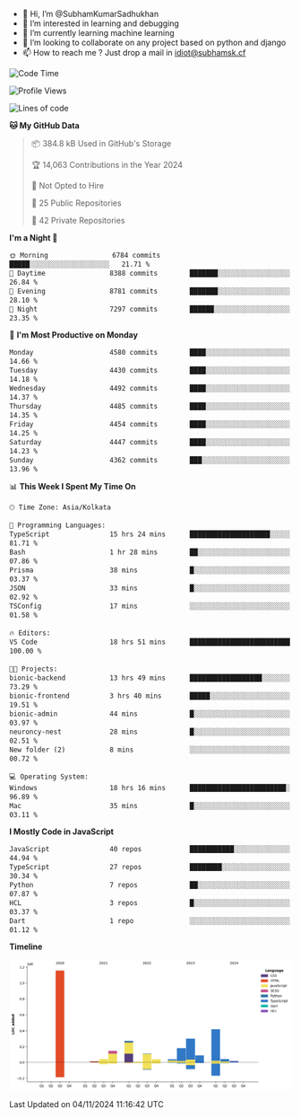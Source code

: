 - 👋 Hi, I’m @SubhamKumarSadhukhan
- 👀 I’m interested in learning and debugging
- 🌱 I’m currently learning machine learning
- 💞️ I’m looking to collaborate on any project based on python and django
- 📫 How to reach me ?
      Just drop a mail in idiot@subhamsk.cf

<!---
SubhamKumarSadhukhan/SubhamKumarSadhukhan is a ✨ special ✨ repository because its `README.md` (this file) appears on your GitHub profile.
You can click the Preview link to take a look at your changes.
--->


<!--START_SECTION:waka-->
![Code Time](http://img.shields.io/badge/Code%20Time-2%2C592%20hrs%2025%20mins-blue)

![Profile Views](http://img.shields.io/badge/Profile%20Views-6-blue)

![Lines of code](https://img.shields.io/badge/From%20Hello%20World%20I%27ve%20Written-2.8%20million%20lines%20of%20code-blue)

**🐱 My GitHub Data** 

> 📦 384.8 kB Used in GitHub's Storage 
 > 
> 🏆 14,063 Contributions in the Year 2024
 > 
> 🚫 Not Opted to Hire
 > 
> 📜 25 Public Repositories 
 > 
> 🔑 42 Private Repositories 
 > 
**I'm a Night 🦉** 

```text
🌞 Morning                6784 commits        █████░░░░░░░░░░░░░░░░░░░░   21.71 % 
🌆 Daytime                8388 commits        ███████░░░░░░░░░░░░░░░░░░   26.84 % 
🌃 Evening                8781 commits        ███████░░░░░░░░░░░░░░░░░░   28.10 % 
🌙 Night                  7297 commits        ██████░░░░░░░░░░░░░░░░░░░   23.35 % 
```
📅 **I'm Most Productive on Monday** 

```text
Monday                   4580 commits        ████░░░░░░░░░░░░░░░░░░░░░   14.66 % 
Tuesday                  4430 commits        ████░░░░░░░░░░░░░░░░░░░░░   14.18 % 
Wednesday                4492 commits        ████░░░░░░░░░░░░░░░░░░░░░   14.37 % 
Thursday                 4485 commits        ████░░░░░░░░░░░░░░░░░░░░░   14.35 % 
Friday                   4454 commits        ████░░░░░░░░░░░░░░░░░░░░░   14.25 % 
Saturday                 4447 commits        ████░░░░░░░░░░░░░░░░░░░░░   14.23 % 
Sunday                   4362 commits        ███░░░░░░░░░░░░░░░░░░░░░░   13.96 % 
```


📊 **This Week I Spent My Time On** 

```text
🕑︎ Time Zone: Asia/Kolkata

💬 Programming Languages: 
TypeScript               15 hrs 24 mins      ████████████████████░░░░░   81.71 % 
Bash                     1 hr 28 mins        ██░░░░░░░░░░░░░░░░░░░░░░░   07.86 % 
Prisma                   38 mins             █░░░░░░░░░░░░░░░░░░░░░░░░   03.37 % 
JSON                     33 mins             █░░░░░░░░░░░░░░░░░░░░░░░░   02.92 % 
TSConfig                 17 mins             ░░░░░░░░░░░░░░░░░░░░░░░░░   01.58 % 

🔥 Editors: 
VS Code                  18 hrs 51 mins      █████████████████████████   100.00 % 

🐱‍💻 Projects: 
bionic-backend           13 hrs 49 mins      ██████████████████░░░░░░░   73.29 % 
bionic-frontend          3 hrs 40 mins       █████░░░░░░░░░░░░░░░░░░░░   19.51 % 
bionic-admin             44 mins             █░░░░░░░░░░░░░░░░░░░░░░░░   03.97 % 
neuroncy-nest            28 mins             █░░░░░░░░░░░░░░░░░░░░░░░░   02.51 % 
New folder (2)           8 mins              ░░░░░░░░░░░░░░░░░░░░░░░░░   00.72 % 

💻 Operating System: 
Windows                  18 hrs 16 mins      ████████████████████████░   96.89 % 
Mac                      35 mins             █░░░░░░░░░░░░░░░░░░░░░░░░   03.11 % 
```

**I Mostly Code in JavaScript** 

```text
JavaScript               40 repos            ███████████░░░░░░░░░░░░░░   44.94 % 
TypeScript               27 repos            ████████░░░░░░░░░░░░░░░░░   30.34 % 
Python                   7 repos             ██░░░░░░░░░░░░░░░░░░░░░░░   07.87 % 
HCL                      3 repos             █░░░░░░░░░░░░░░░░░░░░░░░░   03.37 % 
Dart                     1 repo              ░░░░░░░░░░░░░░░░░░░░░░░░░   01.12 % 
```



**Timeline**

![Lines of Code chart](https://raw.githubusercontent.com/SubhamKumarSadhukhan/SubhamKumarSadhukhan/main/assets/bar_graph.png)


 Last Updated on 04/11/2024 11:16:42 UTC
<!--END_SECTION:waka-->
